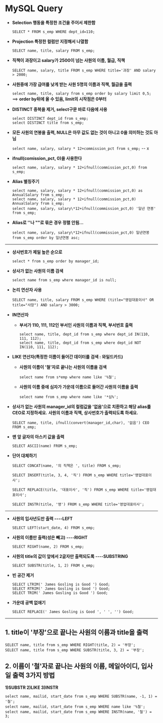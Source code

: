 # MySQL Query

- **Selection 행동을 특정한 조건을 주어서 제한함**

  `SELECT * FROM s_emp WHERE dept_id=110;`

* **Projection 특정한 컬럼만 지정해서 나열함**

  `SELECT name, title, salary FROM s_emp;`

* **직책이 과장이고 salary가 2500이 넘는 사원의 이름, 월급, 직책**

  `SELECT name, salary, title FROM s_emp WHERE title='과장' AND salary > 2000;`

* **사원중에 가장 급여를 낮게 받는 사원 5명의 이름과 직책, 월급을 출력**

  `select name, title, salary from s_emp order by salary limit 0,5;`
  ==> **order by뒤에 올 수 있음, limit의 시작점은 0부터**

* **DISTINCT 중복을 제거, select구문 바로 다음에 사용**

  ```
  select DISTINCT dept_id from s_emp;
  select DISTINCT title from s_emp;
  ```

* **모든 사원의 연봉을 출력, NULL은 아무 값도 없는 것이 아니고 0을 의미하는 것도 아님**

  `select name, salary, salary * 12+commission_pct from s_emp;` -- x

* **ifnull(comission_pct, 0)을 사용한다**

  `select name, salary, salary * 12+ifnull(commission_pct,0) from s_emp;`

* **Alias 별칭주기**

  ```
  select name, salary, salary * 12+ifnull(commission_pct,0) as AnnualSalary from s_emp;
  select name, salary, salary * 12+ifnull(commission_pct,0) AnnualSalary from s_emp;
  select name, salary, salary\*12+ifnull(commission_pct,0) '일년 연봉' from s_emp;
  ```

* **Alias로 ''나 ""로 묶은 경우 정렬 안됨...**

  `select name, salary, salary\*12+ifnull(commission_pct,0) 일년연봉 from s_emp order by 일년연봉 asc;`

<hr/>

- **상사번호가 제일 높은 순으로**

  `select * from s_emp order by manager_id;`

- **상사가 없는 사원의 이름 검색**

  `select name from s_emp where manager_id is null;`

* **논리 연산자 사용**

  `SELECT name, title, salary FROM s_emp WHERE (title="영업대표이사" OR title="사장") AND salary > 3000;`

* **IN연산자**

  - **부서가 110, 111, 112인 부서인 사원의 이름과 직책, 부서번호 출력**
    ```
    select name, title, dept_id from s_emp where dept_id IN(110, 111, 112);
    select name, title, dept_id from s_emp where dept_id NOT IN(110, 111, 112);
    ```

* **LIKE 연산자(특정한 이름이 들어간 데이터를 검색 : 와일드카드)**

  - **사원의 이름이 '철'자로 끝나는 사원의 이름을 검색**

    `select name from s*emp where name like '%철';`

  - **사원의 이름 중에 심자가 가운데 이름으로 들어간 사원의 이름을 출력**

    `select name from s_emp where name like '*심%';`

* **상사가 없는 사원의 manager_id의 컬럼값을 '없음'으로 치환하고 해당 alias를 CEO로 지정하세요.**
  **사원의 이름과 직책, 상사번호가 출력되도록 하세요.**

  `SELECT name, title, ifnull(convert(manager_id,char), '없음') CEO FROM s_emp;`

* **맨 앞 글자의 아스키 값을 출력**

  `SELECT ASCII(name) FROM s_emp;`

* **단어 대체하기**

  ```
  SELECT CONCAT(name, '의 직책은 ', title) FROM s_emp;

  SELECT INSERT(title, 3, 4, '직') FROM s_emp WHERE title='영업대표이사';

  SELECT REPLACE(title, '대표이사', '직') FROM s_emp WHERE title='영업대표이사';

  SELECT INSTR(title, '영') FROM s_emp WHERE title='영업대표이사';
  ```

<hr/>

- **사원의 입사년도만 출력 ----LEFT**

  `SELECT LEFT(start_date, 4) FROM s_emp;`

* **사원의 이름만 출력(성은 빼고) ----RIGHT**

  `SELECT RIGHT(name, 2) FROM s_emp;`

* **사원의 title의 값이 앞에서 2글자만 출력되도록 ----SUBSTRING**

  `SELECT SUBSTR(title, 1, 2) FROM s_emp;`

* **빈 공간 제거**

  ```
  SELECT LTRIM(' James Gosling is Good ') Good;
  SELECT RTRIM(' James Gosling is Good ') Good;
  SELECT TRIM(' James Gosling is Good ') Good;
  ```

* **가운데 공백 없애기**

  `SELECT REPLACE(' James Gosling is Good ', ' ', '') Good;`

<hr/>

## 1. title이 '부장'으로 끝나는 사원의 이름과 title을 출력

```
SELECT name, title from s_emp WHERE RIGHT(title, 2) = '부장';
SELECT name, title from s_emp WHERE SUBSTR(title, 3, 2) = '부장';
```

## 2. 이름이 '철'자로 끝나는 사원의 이름, 메일아이디, 입사일 출력 3가지 방법

**1)SUBSTR 2)LIKE 3)INSTR**

```
select name, mailid, start_date from s_emp WHERE SUBSTR(name, -1, 1) = '철';
select name, mailid, start_date from s_emp WHERE name like '%철';
select name, mailid, start_date from s_emp WHERE INSTR(name, '철') = 3;
```
